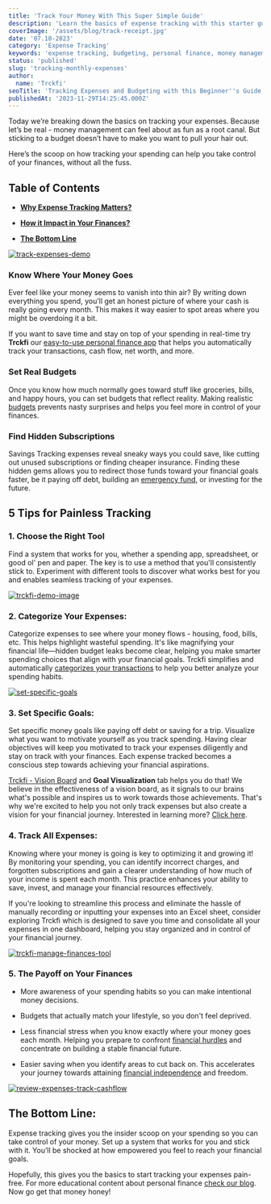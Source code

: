 ```yaml
---
title: 'Track Your Money With This Super Simple Guide'
description: 'Learn the basics of expense tracking with this starter guide. Find easy tips to monitor spending and optimize it to fit your life, and taking control of finances.'
coverImage: '/assets/blog/track-receipt.jpg'
date: '07.10-2023'
category: 'Expense Tracking'
keywords: 'expense tracking, budgeting, personal finance, money management, spending habits, financial goals'
status: 'published'
slug: 'tracking-monthly-expenses'
author:
  name: 'Trckfi'
seoTitle: 'Tracking Expenses and Budgeting with this Beginner''s Guide '
publishedAt: '2023-11-29T14:25:45.000Z'
---
```


Today we’re breaking down the basics on tracking your expenses. Because let’s be real - money management can feel about as fun as a root canal. But sticking to a budget doesn’t have to make you want to pull your hair out.

Here’s the scoop on how tracking your spending can help you take control of your finances, without all the fuss.

## Table of Contents

- [**Why Expense Tracking Matters?**](#expense-matters)

- [**How it Impact in Your Finances?**](#impact)

- [**The Bottom Line**](#conclusion)

[![track-expenses-demo](/images/home--8--YyNj.png)](/pricing)

### Know Where Your Money Goes

Ever feel like your money seems to vanish into thin air? By writing down everything you spend, you’ll get an honest picture of where your cash is really going every month. This makes it way easier to spot areas where you might be overdoing it a bit.

If you want to save time and stay on top of your spending in real-time try **Trckfi** our [easy-to-use personal finance app](/) that helps you automatically track your transactions, cash flow, net worth, and more.

### Set Real Budgets

Once you know how much normally goes toward stuff like groceries, bills, and happy hours, you can set budgets that reflect reality. Making realistic [budgets](/blog/budgeting-made-easy) prevents nasty surprises and helps you feel more in control of your finances.

### Find Hidden Subscriptions

Savings Tracking expenses reveal sneaky ways you could save, like cutting out unused subscriptions or finding cheaper insurance. Finding these hidden gems allows you to redirect those funds toward your financial goals faster, be it paying off debt, building an [emergency fund](/blog/building-an-emergency-fund), or investing for the future.

## 5 Tips for Painless Tracking

### 1\. Choose the Right Tool

Find a system that works for you, whether a spending app, spreadsheet, or good ol' pen and paper. The key is to use a method that you'll consistently stick to. Experiment with different tools to discover what works best for you and enables seamless tracking of your expenses.

[![trckfi-demo-image](/assets/blog/trckfi-demo.png)](/)

### 2\. Categorize Your Expenses:

Categorize expenses to see where your money flows - housing, food, bills, etc. This helps highlight wasteful spending. It's like magnifying your financial life—hidden budget leaks become clear, helping you make smarter spending choices that align with your financial goals. Trckfi simplifies and automatically [categorizes your transactions](/pricing) to help you better analyze your spending habits.

[![set-specific-goals](/images/home--14--IyOT.png)](/pricing)

### 3\. Set Specific Goals:

Set specific money goals like paying off debt or saving for a trip. Visualize what you want to motivate yourself as you track spending. Having clear objectives will keep you motivated to track your expenses diligently and stay on track with your finances. Each expense tracked becomes a conscious step towards achieving your financial aspirations.

[Trckfi - Vision Board](/pricing) and **Goal Visualization** tab helps you do that! We believe in the effectiveness of a vision board, as it signals to our brains what's possible and inspires us to work towards those achievements. That's why we're excited to help you not only track expenses but also create a vision for your financial journey. Interested in learning more? [Click here](/pricing).

### 4\. Track All Expenses:

Knowing where your money is going is key to optimizing it and growing it! By monitoring your spending, you can identify incorrect charges, and forgotten subscriptions and gain a clearer understanding of how much of your income is spent each month. This practice enhances your ability to save, invest, and manage your financial resources effectively.

If you're looking to streamline this process and eliminate the hassle of manually recording or inputting your expenses into an Excel sheet, consider exploring Trckfi which is designed to save you time and consolidate all your expenses in one dashboard, helping you stay organized and in control of your financial journey.

[![trckfi-manage-finances-tool](/images/home--1--c3OD.png)](/pricing)

### 5\. The Payoff on Your Finances

- More awareness of your spending habits so you can make intentional money decisions.

- Budgets that actually match your lifestyle, so you don't feel deprived.

- Less financial stress when you know exactly where your money goes each month. Helping you prepare to confront [financial hurdles](/blog/building-an-emergency-fund) and concentrate on building a stable financial future.

- Easier saving when you identify areas to cut back on. This accelerates your journey towards attaining [financial independence](/blog/achieve-financial-independence-guide-to-freedom) and freedom.

[![review-expenses-track-cashflow](/images/home--11--g3OD.png)](/pricing)

## The Bottom Line:

Expense tracking gives you the insider scoop on your spending so you can take control of your money. Set up a system that works for you and stick with it. You’ll be shocked at how empowered you feel to reach your financial goals.

Hopefully, this gives you the basics to start tracking your expenses pain-free. For more educational content about personal finance [check our blog](/blog). Now go get that money honey!

